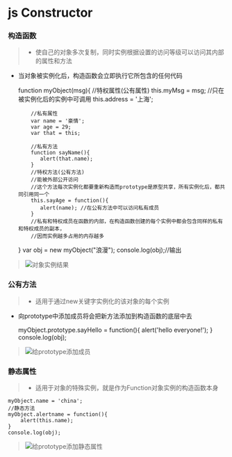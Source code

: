 # js Constructor

### 构造函数
> * 使自己的对象多次复制，同时实例根据设置的访问等级可以访问其内部的属性和方法
* 当对象被实例化后，构造函数会立即执行它所包含的任何代码

    function myObject(msg){
        //特权属性(公有属性)
        this.myMsg = msg; //只在被实例化后的实例中可调用
        this.address = '上海';
     
          //私有属性
          var name = '豪情';
          var age = 29;
          var that = this;
         
          //私有方法
          function sayName(){
             alert(that.name);
          }
          //特权方法(公有方法)
          //能被外部公开访问
          //这个方法每次实例化都要重新构造而prototype是原型共享，所有实例化后，都共同引用同一个
          this.sayAge = function(){
             alert(name); //在公有方法中可以访问私有成员
          }
          //私有和特权成员在函数的内部，在构造函数创建的每个实例中都会包含同样的私有和特权成员的副本，
          //因而实例越多占用的内存越多
    }
     var obj = new myObject("浪漫");
     console.log(obj);//输出
> ![对象实例结果][1]

### 公有方法
> * 适用于通过new关键字实例化的该对象的每个实例
* 向prototype中添加成员将会把新方法添加到构造函数的底层中去

    myObject.prototype.sayHello = function(){
        alert('hello everyone!');
    }
    console.log(obj);  
>![给prototype添加成员][2]

### 静态属性
> * 适用于对象的特殊实例，就是作为Function对象实例的构造函数本身
 
    myObject.name = 'china';
    //静态方法
    myObject.alertname = function(){
        alert(this.name);
    }
    console.log(obj);  
>![给prototype添加静态属性][3]

[1]: https://github.com/lm-JS/js-propotype-this-new-apply-call/blob/master/constructor/ii.png
[2]: https://github.com/lm-JS/js-propotype-this-new-apply-call/blob/master/constructor/iii.png
[3]: https://github.com/lm-JS/js-propotype-this-new-apply-call/blob/master/constructor/iiii.png
